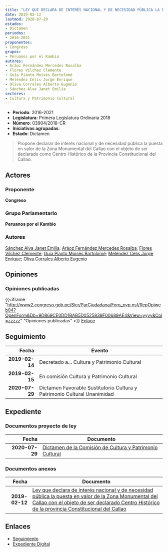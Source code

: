 ```yaml
---
title: "LEY QUE DECLARA DE INTERÉS NACIONAL Y DE NECESIDAD PÚBLICA LA PUESTA EN VALOR DE LA ZONA MONUMENTAL DEL CALLAO CON EL OBJETO DE SER DECLARADO CENTRO HISTÓRICO DE LA PROVINCIA CONSTITUCIONAL DEL CALLAO"
date: 2019-02-12
lastmod: 2020-07-29
estados:
- Dictamen
periodos:
- 2016-2021
proponentes:
- Congreso
grupos:
- Peruanos por el Kambio
autores:
- Aráoz Fernández Mercedes Rosalba
- Flores Vílchez Clemente
- Guía Pianto Moisés Bartolomé
- Meléndez Celis Jorge Enrique
- Oliva Corrales Alberto Eugenio
- Sánchez Alva Janet Emilia
sectores:
- Cultura y Patrimonio Cultural
---
```

- **Periodo**: 2016-2021
- **Legislatura**: Primera Legislatura Ordinaria 2018
- **Número**: 03904/2018-CR
- **Iniciativas agrupadas**: 
- **Estado**: Dictamen

> Propone declarar de interés nacional y de necesidad pública la puesta en valor de la Zona Monumental del Callao con el objeto de ser declarado como Centro Histórico de la Provincia Constitucional del Callao.


## Actores

### Proponente

**Congreso**

### Grupo Parlamentario

**Peruanos por el Kambio**

### Autores

[Sánchez Alva Janet Emilia](mailto:mailto:jsancheza@congreso.gob.pe); [Aráoz Fernández Mercedes Rosalba](mailto:mailto:maraoz@congreso.gob.pe); [Flores Vílchez Clemente](mailto:mailto:cflores@congreso.gob.pe); [Guía Pianto Moisés Bartolomé](mailto:mailto:mguia@congreso.gob.pe); [Meléndez Celis Jorge Enrique](mailto:mailto:jmelendez@congreso.gob.pe); [Oliva Corrales Alberto Eugenio](mailto:mailto:aoliva@congreso.gob.pe)

## Opiniones

### Opiniones publicadas

{{<iframe "http://www2.congreso.gob.pe/Sicr/ParCiudadana/Foro_pvp.nsf/RepOpiweb04?OpenForm&Db=9D869CE0DD1BAB5D0525839F00689AE4&View=yyyy&Col=zzzzz" "Opiniones publicadas" >}}
[Enlace](http://www2.congreso.gob.pe/Sicr/ParCiudadana/Foro_pvp.nsf/RepOpiweb04?OpenForm&Db=9D869CE0DD1BAB5D0525839F00689AE4&View=yyyy&Col=zzzzz)


## Seguimiento

| Fecha | Evento |
|------:|--------|
| **2019-02-14** | Decretado a... Cultura y Patrimonio Cultural |
| **2019-02-15** | En comisión Cultura y Patrimonio Cultural |
| **2020-07-29** | Dictamen Favorable Sustitutorio Cultura y Patrimonio Cultural Unanimidad |

## Expediente

### Documentos proyecto de ley

| Fecha | Documento |
|------:|-----------|
| **2020-07-29** | [Dictamen de la Comisión de Cultura y Patrimonio Cultural](http://www.leyes.congreso.gob.pe/Documentos/2016_2021/ADLP/Normas_Legales/30815-LEY.pdf) |

### Documentos anexos

| Fecha | Documento |
|------:|-----------|
| **2019-02-12** | [Ley que declara de interés nacional y de necesidad pública la puesta en valor de la Zona Monumental del Callao con el objeto de ser declarado Centro Histórico de la provincia Constitucional del Callao](http://www.leyes.congreso.gob.pe/Documentos/2016_2021/Proyectos_de_Ley_y_de_Resoluciones_Legislativas/PL0390420190212.pdf) |

## Enlaces

- [Seguimiento](http://www2.congreso.gob.pe/Sicr/TraDocEstProc/CLProLey2016.nsf/f7fff46988ca05b1052578e100829cc7/77c2912ec79a6bd00525839f005df7b9?OpenDocument)
- [Expediente Digital](http://www2.congreso.gob.pe/Sicr/TraDocEstProc/Expvirt_2011.nsf/visbusqptramdoc1621/03904?opendocument)

